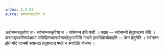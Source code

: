 ```yaml
---
index: 2.3.27
sutra: सर्वनाम्नस्तृतीया च

---
```

_सर्वनाम्नस्तृतीया च_ - सर्वनाम्नस्तृतीया च । सर्वनाम्न इति षष्ठी । तदाह — सर्वनाम्नो हेतुशब्दस्य चेति । कस्माद्भवतीत्यपेक्षायां सन्निहितत्वात्सर्वनामहेतुभ्यामिति गम्यते इत्यभिप्रेत्योदाहति — केन हेतुनेति । सर्वनाम्न इति यदि पञ्चमी स्यात्तदा हेतुशब्दात् षष्ठी न स्यादिति बोध्यम् । 